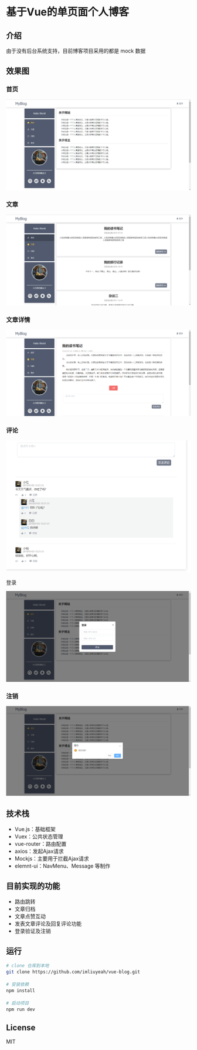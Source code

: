 # 基于Vue的单页面个人博客
## 介绍
  
  由于没有后台系统支持，目前博客项目采用的都是 mock 数据
## 效果图

### 首页

![index](./images/home.png)

### 文章

![article](./images/article.png)

### 文章详情

![detail](./images/articleDetail.png)

### 评论

![comment](./images/comment.png)

登录

![login](./images/login.png)

### 注销

![logout](./images/logout.png)

  
## 技术栈
 + Vue.js：基础框架
 + Vuex：公共状态管理
 + vue-router：路由配置
 + axios：发起Ajax请求
 + Mockjs：主要用于拦截Ajax请求
 + elemnt-ui：NavMenu、Message 等制作

 ## 目前实现的功能
 + 路由跳转
 + 文章归档
 + 文章点赞互动
 + 发表文章评论及回复评论功能
 + 登录验证及注销

## 运行
``` bash
# clone 仓库到本地
git clone https://github.com/imliuyeah/vue-blog.git

# 安装依赖
npm install

# 启动项目
npm run dev
```
## License
MIT

